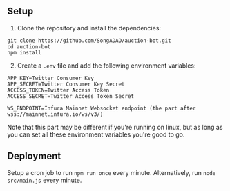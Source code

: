 ## Setup
1. Clone the repository and install the dependencies:
```
git clone https://github.com/SongADAO/auction-bot.git
cd auction-bot
npm install
```
2. Create a `.env` file and add the following environment variables:
```
APP_KEY=Twitter Consumer Key
APP_SECRET=Twitter Consumer Key Secret
ACCESS_TOKEN=Twitter Access Token
ACCESS_SECRET=Twitter Access Token Secret

WS_ENDPOINT=Infura Mainnet Websocket endpoint (the part after wss://mainnet.infura.io/ws/v3/)
```

Note that this part may be different if you're running on linux, but as long as you can set all these environment variables you're good to go.

## Deployment
Setup a cron job to run `npm run once` every minute.
Alternatively, run `node src/main.js` every minute.